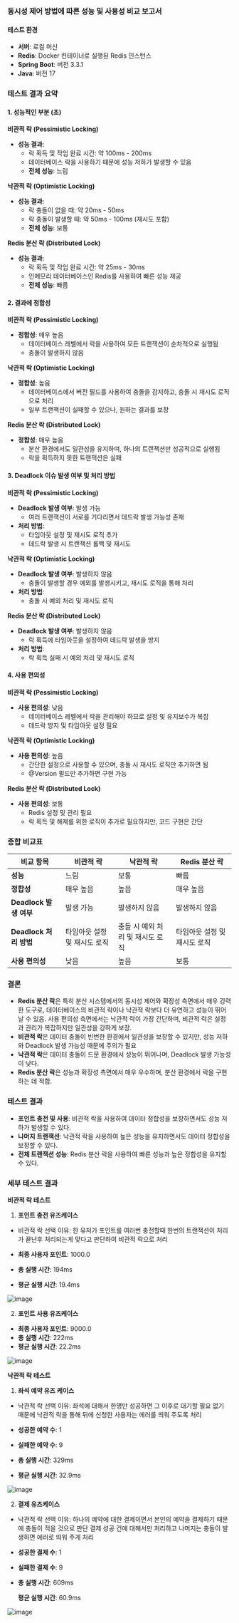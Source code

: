 ### 동시성 제어 방법에 따른 성능 및 사용성 비교 보고서

#### 테스트 환경
- **서버**: 로컬 머신
- **Redis**: Docker 컨테이너로 실행된 Redis 인스턴스
- **Spring Boot**: 버전 3.3.1
- **Java**: 버전 17

### 테스트 결과 요약

#### 1. 성능적인 부분 (초)

**비관적 락 (Pessimistic Locking)**
- **성능 결과**:
  - 락 획득 및 작업 완료 시간: 약 100ms - 200ms
  - 데이터베이스 락을 사용하기 때문에 성능 저하가 발생할 수 있음
  - **전체 성능**: 느림

**낙관적 락 (Optimistic Locking)**
- **성능 결과**:
  - 락 충돌이 없을 때: 약 20ms - 50ms
  - 락 충돌이 발생할 때: 약 50ms - 100ms (재시도 포함)
  - **전체 성능**: 보통

**Redis 분산 락 (Distributed Lock)**
- **성능 결과**:
  - 락 획득 및 작업 완료 시간: 약 25ms - 30ms
  - 인메모리 데이터베이스인 Redis를 사용하여 빠른 성능 제공
  - **전체 성능**: 빠름

#### 2. 결과에 정합성

**비관적 락 (Pessimistic Locking)**
- **정합성**: 매우 높음
  - 데이터베이스 레벨에서 락을 사용하여 모든 트랜잭션이 순차적으로 실행됨
  - 충돌이 발생하지 않음

**낙관적 락 (Optimistic Locking)**
- **정합성**: 높음
  - 데이터베이스에서 버전 필드를 사용하여 충돌을 감지하고, 충돌 시 재시도 로직으로 처리
  - 일부 트랜잭션이 실패할 수 있으나, 원하는 결과를 보장

**Redis 분산 락 (Distributed Lock)**
- **정합성**: 매우 높음
  - 분산 환경에서도 일관성을 유지하며, 하나의 트랜잭션만 성공적으로 실행됨
  - 락을 획득하지 못한 트랜잭션은 실패

#### 3. Deadlock 이슈 발생 여부 및 처리 방법

**비관적 락 (Pessimistic Locking)**
- **Deadlock 발생 여부**: 발생 가능
  - 여러 트랜잭션이 서로를 기다리면서 데드락 발생 가능성 존재
- **처리 방법**:
  - 타임아웃 설정 및 재시도 로직 추가
  - 데드락 발생 시 트랜잭션 롤백 및 재시도

**낙관적 락 (Optimistic Locking)**
- **Deadlock 발생 여부**: 발생하지 않음
  - 충돌이 발생할 경우 예외를 발생시키고, 재시도 로직을 통해 처리
- **처리 방법**:
  - 충돌 시 예외 처리 및 재시도 로직

**Redis 분산 락 (Distributed Lock)**
- **Deadlock 발생 여부**: 발생하지 않음
  - 락 획득에 타임아웃을 설정하여 데드락 발생을 방지
- **처리 방법**:
  - 락 획득 실패 시 예외 처리 및 재시도 로직

#### 4. 사용 편의성

**비관적 락 (Pessimistic Locking)**
- **사용 편의성**: 낮음
  - 데이터베이스 레벨에서 락을 관리해야 하므로 설정 및 유지보수가 복잡
  - 데드락 방지 및 타임아웃 설정 필요

**낙관적 락 (Optimistic Locking)**
- **사용 편의성**: 높음
  - 간단한 설정으로 사용할 수 있으며, 충돌 시 재시도 로직만 추가하면 됨
  - @Version 필드만 추가하면 구현 가능

**Redis 분산 락 (Distributed Lock)**
- **사용 편의성**: 보통
  - Redis 설정 및 관리 필요
  - 락 획득 및 해제를 위한 로직이 추가로 필요하지만, 코드 구현은 간단

### 종합 비교표

| 비교 항목              | 비관적 락                    | 낙관적 락                        | Redis 분산 락                |
| ---------------------- | ---------------------------- | -------------------------------- | ---------------------------- |
| **성능**               | 느림                         | 보통                             | 빠름                         |
| **정합성**             | 매우 높음                    | 높음                             | 매우 높음                    |
| **Deadlock 발생 여부** | 발생 가능                    | 발생하지 않음                    | 발생하지 않음                |
| **Deadlock 처리 방법** | 타임아웃 설정 및 재시도 로직 | 충돌 시 예외 처리 및 재시도 로직 | 타임아웃 설정 및 재시도 로직 |
| **사용 편의성**        | 낮음                         | 높음                             | 보통                         |

### 결론

- **Redis 분산 락**은 특히 분산 시스템에서의 동시성 제어와 확장성 측면에서 매우 강력한 도구로, 데이터베이스의 비관적 락이나 낙관적 락보다 더 유연하고 성능이 뛰어날 수 있음. 사용 편의성 측면에서는 낙관적 락이 가장 간단하며, 비관적 락은 설정과 관리가 복잡하지만 일관성을 강하게 보장. 
- **비관적 락**은 데이터 충돌이 빈번한 환경에서 일관성을 보장할 수 있지만, 성능 저하와 Deadlock 발생 가능성 때문에 주의가 필요
- **낙관적 락**은 데이터 충돌이 드문 환경에서 성능이 뛰어나며, Deadlock 발생 가능성이 낮다.
- **Redis 분산 락**은 성능과 확장성 측면에서 매우 우수하며, 분산 환경에서 락을 구현하는 데 적합. 

### 테스트 결과

- **포인트 충전 및 사용**: 비관적 락을 사용하여 데이터 정합성을 보장하면서도 성능 저하가 발생할 수 있다.
- **나머지 트랜잭션**: 낙관적 락을 사용하여 높은 성능을 유지하면서도 데이터 정합성을 보장할 수 있다.
- **전체 트랜잭션 성능**: Redis 분산 락을 사용하여 빠른 성능과 높은 정합성을 유지할 수 있다.



### 세부 테스트 결과

**비관적 락 테스트**

1. **포인트 충전 유즈케이스**

- 비관적 락 선택 이유: 한 유저가 포인트를 여러번 충전할때 한번의 트랜잭션이 처리가 끝난후 처리되는게 맞다고 판단하여 비관적 락으로 처리

- **최종 사용자 포인트**: 1000.0
- **총 실행 시간**: 194ms
- **평균 실행 시간**: 19.4ms

![image](https://github.com/user-attachments/assets/0ee95361-14a2-40a1-91f8-7913b1d10bcd)

2. **포인트 사용 유즈케이스**

- **최종 사용자 포인트**: 9000.0
- **총 실행 시간**: 222ms
- **평균 실행 시간**: 22.2ms

![image](https://github.com/user-attachments/assets/7695a958-26b9-4112-91b5-d00788a79bc9)

**낙관적 락 테스트**

1. **좌석 예약 유즈 케이스**

- 낙관적 락 선택 이유: 좌석에 대해서 한명만 성공하면 그 이후로 대기할 필요 없기 때문에 낙관적 락을 통해 뒤에 신청한 사용자는 에러를 띄워 주도록 처리

- **성공한 예약 수**: 1
- **실패한 예약 수**: 9
- **총 실행 시간**: 329ms
- **평균 실행 시간**: 32.9ms

![image](https://github.com/user-attachments/assets/e02d7ea8-6b3c-406b-97a8-fd43f8af5467)

2. **결제 유즈케이스**

- 낙관적 락 선택 이유: 하나의 예약에 대한 결제이면서 본인의 예약을 결제하기 때문에 충돌이 적을 것으로 판단 결제 성공 건에 대해서만 처리하고 나머지는 충돌이 발생하면 에러로 띄워 주게 처리

- **성공한 결제 수**: 1

- **실패한 결제 수**: 9

- **총 실행 시간**: 609ms

  **평균 실행 시간**: 60.9ms

![image](https://github.com/user-attachments/assets/65808ef9-6bb2-4f2d-9193-e2eb29f6653c)